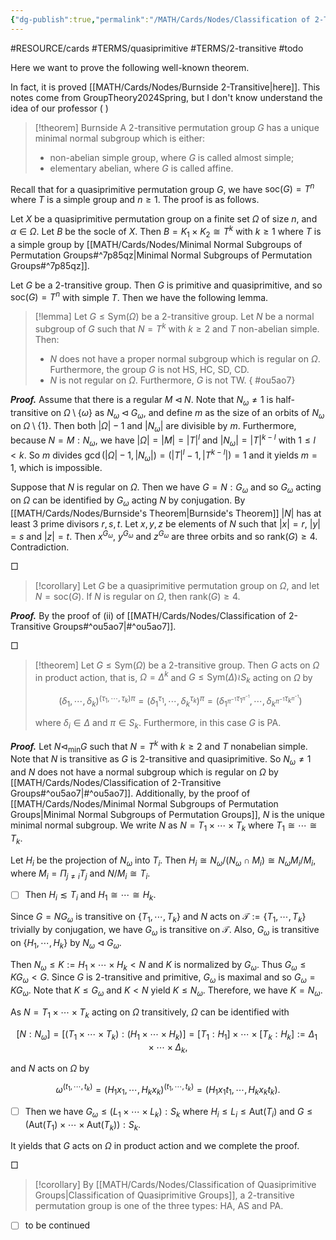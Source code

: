 ```yaml
---
{"dg-publish":true,"permalink":"/MATH/Cards/Nodes/Classification of 2-Transitive Groups/","dgPassFrontmatter":true}
---
```


 #RESOURCE/cards #TERMS/quasiprimitive #TERMS/2-transitive #todo 

Here we want to prove the following well-known theorem. 

In fact, it is proved [[MATH/Cards/Nodes/Burnside 2-Transitive\|here]]. This notes come from GroupTheory2024Spring, but I don't know understand the idea of our professor ( )

> [!theorem] Burnside
> A $2$-transitive permutation group $G$ has a unique minimal normal subgroup which is either:
> - non-abelian simple group, where $G$ is called almost simple;
> - elementary abelian, where $G$ is called affine.

Recall that for a quasiprimitive permutation group $G$, we have $\mathrm{soc}(G)=T^n$ where $T$ is a simple group and $n\geq 1$. The proof is as follows.


<div class="transclusion internal-embed is-loaded"><div class="markdown-embed">



Let $X$ be a quasiprimitive permutation group on a finite set $\Omega$ of size $n$, and $\alpha\in\Omega$. Let $B$ be the socle of $X$. Then $B=K_1\times K_2\cong T^k$ with $k\geq 1$ where $T$ is a simple group by [[MATH/Cards/Nodes/Minimal Normal Subgroups of Permutation Groups#^7p85qz\|Minimal Normal Subgroups of Permutation Groups#^7p85qz]]. 

</div></div>


Let $G$ be a $2$-transitive group. Then $G$ is primitive and quasiprimitive, and so $\mathrm{soc}(G)=T^n$ with simple $T$. Then we have the following lemma.

> [!lemma] 
> Let $G\leq\mathrm{Sym}(\Omega)$ be a $2$-transitive group. Let $N$ be a normal subgroup of $G$ such that $N=T^k$ with $k\geq 2$ and $T$ non-abelian simple. Then:
> - $N$ does not have a proper normal subgroup which is regular on $\Omega$. Furthermore, the group $G$ is not HS, HC, SD, CD.
> - $N$ is not regular on $\Omega$. Furthermore, $G$ is not TW.
{ #ou5ao7}


**_Proof._**
Assume that there is a regular $M\lhd N$. Note that $N_{\omega}\neq 1$ is half-transitive on $\Omega\setminus\{\omega\}$ as $N_\omega\lhd G_\omega$, and define $m$ as the size of an orbits of $N_\omega$ on $\Omega\setminus\{1\}$. Then both $|\Omega|-1$ and $|N_\omega|$ are divisible by $m$. Furthermore, because $N=M{:}N_\omega$, we have $|\Omega|=|M|=|T|^l$ and $|N_\omega|=|T|^{k-l}$ with $1\leq l<k$. So $m$ divides $\gcd(|\Omega|-1,|N_\omega|)=(|T|^l-1,|T^{k-l}|)=1$ and it yields $m=1$, which is impossible.

Suppose that $N$ is regular on $\Omega$. Then we have $G=N{:}G_{\omega}$ and so $G_\omega$ acting on $\Omega$ can be identified by $G_\omega$ acting $N$ by conjugation. By [[MATH/Cards/Nodes/Burnside's Theorem\|Burnside's Theorem]] $|N|$ has at least $3$ prime divisors $r,s,t$. Let $x,y,z$ be elements of $N$ such that $|x|=r$, $|y|=s$ and $|z|=t$. Then $x^{G_\omega}$, $y^{G_\omega}$ and $z^{G_\omega}$ are three orbits and so $\mathrm{rank}(G)\geq 4$. Contradiction.
<p align="left">□</p>

> [!corollary]
> Let $G$ be a quasiprimitive permutation group on $\Omega$, and let $N=\mathrm{soc}(G)$. If $N$ is regular on $\Omega$, then $\mathrm{rank}(G)\geq 4$.

**_Proof._**
By the proof of (ii) of [[MATH/Cards/Nodes/Classification of 2-Transitive Groups#^ou5ao7\|#^ou5ao7]].
<p align="left">□</p>

> [!theorem]
> Let $G\leq\mathrm{Sym}(\Omega)$ be a $2$-transitive group. Then $G$ acts on $\Omega$ in product action, that is, $\Omega=\Delta^k$ and $G\leq\mathrm{Sym}({\Delta})\wr S_k$ acting on $\Omega$ by 
> 
> $$(\delta_1,\cdots,\delta_k)^{(\tau_1,\cdots,\tau_k)\pi}=(\delta_1^{\tau_1},\cdots,\delta_k^{\tau_k})^\pi=(\delta_{1^{\pi^{-1}}}^{\tau_{1^{\pi^{-1}}}},\cdots,\delta_{k^{\pi^{-1}}}^{\tau_{k^{\pi^{-1}}}})$$
> 
> where $\delta_i\in\Delta$ and $\pi\in S_k$. Furthermore, in this case $G$ is PA.

**_Proof._**
Let $N\lhd_{\min}G$ such that $N=T^k$ with $k\geq 2$ and $T$ nonabelian simple. Note that $N$ is transitive as $G$ is $2$-transitive and quasiprimitive. So $N_\omega\neq 1$ and $N$ does not have a normal subgroup which is regular on $\Omega$ by [[MATH/Cards/Nodes/Classification of 2-Transitive Groups#^ou5ao7\|#^ou5ao7]]. Additionally, by the proof of [[MATH/Cards/Nodes/Minimal Normal Subgroups of Permutation Groups\|Minimal Normal Subgroups of Permutation Groups]], $N$ is the unique minimal normal subgroup. We write $N$ as $N=T_1\times\cdots\times T_k$ where $T_1\cong\cdots\cong T_k$. 

Let $H_i$ be the projection of $N_\omega$ into $T_i$. Then $H_i\cong N_\omega/(N_\omega\cap M_i)\cong N_\omega M_i/M_i$, where $M_i=\Pi_{j\neq i}T_j$ and $N/M_i\cong T_i$. 

- [ ] Then $H_i\lesssim T_i$ and $H_1\cong\cdots\cong H_k$.

Since $G=NG_\omega$ is transitive on $\{T_1,\cdots,T_k\}$ and $N$ acts on $\mathscr T:=\{T_1,\cdots,T_k\}$ trivially by conjugation, we have $G_\omega$ is transitive on $\mathscr T$. Also, $G_\omega$ is transitive on $\{H_1,\cdots,H_k\}$ by $N_\omega\lhd G_\omega$.

Then $N_\omega\leq K:=H_1\times\cdots\times H_k<N$ and $K$ is normalized by $G_\omega$. Thus $G_{\omega}\leq KG_\omega<G$. Since $G$ is $2$-transitive and primitive, $G_\omega$ is maximal and so $G_\omega=KG_\omega$. Note that $K\leq G_\omega$ and $K<N$ yield $K\leq N_\omega$. Therefore, we have $K=N_\omega$. 

As $N=T_1\times\cdots\times T_k$ acting on $\Omega$ transitively, $\Omega$ can be identified with

$$[N{:}N_\omega]=[(T_1\times\cdots\times T_k):(H_1\times\cdots\times H_k)]=[T_1:H_1]\times\cdots\times[T_k:H_k]:=\Delta_1\times\cdots\times\Delta_k,$$

and $N$ acts on $\Omega$ by 

$$\omega^{(t_1,\cdots,t_k)}=(H_1x_1,\cdots,H_kx_k)^{(t_1,\cdots,t_k)}=(H_1x_1t_1,\cdots,H_kx_kt_k).$$

- [ ] Then we have $G_\omega\leq(L_1\times\cdots\times L_k){:}S_k$ where $H_i\leq L_i\leq\mathrm{Aut}(T_i)$ and $G\leq(\mathrm{Aut}(T_1)\times\cdots\times\mathrm{Aut}(T_k)){:}S_k$.


It yields that $G$ acts on $\Omega$ in product action and we complete the proof.
<p align="left">□</p>

> [!corollary]
> By [[MATH/Cards/Nodes/Classification of Quasiprimitive Groups\|Classification of Quasiprimitive Groups]], a $2$-transitive permutation group is one of the three types: HA, AS and PA.

- [ ] to be continued

